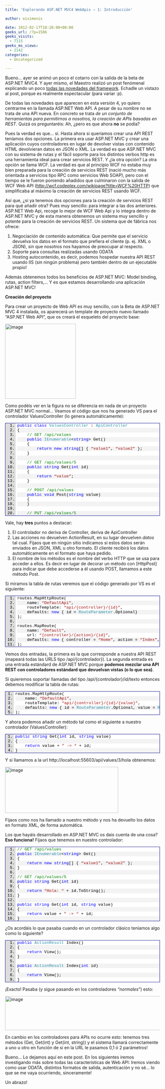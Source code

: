 ```yaml
---
title: 'Explorando ASP.NET MVC4 WebApis – 1: Introducción'

author: eiximenis

date: 2012-02-17T18:28:00+00:00
geeks_url: /?p=1586
geeks_visits:
  - 7115
geeks_ms_views:
  - 2142
categories:
  - Uncategorized

---
```

> 
Bueno... ayer se animó un poco el cotarro con la salida de la beta de ASP.NET MVC4. Y ayer mismo, el Maestro realizó un post fenómenal explicando un poco [todas las novedades del framework][1]. Echadle un vistazo al post, porque es realmente espectacular (para variar :p).

<!--more-->

De todas las novedades que aparecen en esta versión 4, yo quiero centrarme en la llamada ASP.NET Web API. A pesar de su nombre no se trata de una API nueva. En concreto se trata _de un conjunto de herramientas para permitirnos a nosotros, la creación de APIs basadas en REST_. Quizá os preguntaréis: Ah, ¿pero es que ahora **no** se podía?

Pues la verdad es que... sí. Hasta ahora si queríamos crear una API REST teníamos dos opciones. La primera era usar ASP.NET MVC y crear una aplicación cuyos controladores en lugar de devolver vistas con contenido HTML devolvieran datos en JSON o XML. La verdad es que ASP.NET MVC con su sistema de rutas y el fácil soporte para los distintos verbos http es una herramienta ideal para crear servicios REST. Y ¿la otra opción? La otra opción se llama WCF. La verdad es que al principio WCF no estaba muy bien preparada para la creación de servicios REST (nació mucho más orientada a servicios tipo RPC como servicios Web SOAP), pero con el tiempo se le fueron poniendo añadidos que culminaron con la salida de WCF Web API (<http://wcf.codeplex.com/wikipage?title=WCF%20HTTP>) que simplificaba al máximo la creación de servicios REST usando WCF.

Así que, ¿si ya tenemos dos opciones para la creación de servicios REST para qué añadir otra? Pues muy sencillo: para integrar a las dos anteriores. ASP.NET Web Api, recoge lo mejor de WCF Web Api y lo integra dentro de ASP.NET MVC y de esta manera obtenemos un sistema muy sencillo y potente para la creación de servicios REST. Un sistema que de fábrica nos ofrece:

  1. Negociación de contenido automática: Que permite que el servicio devuelva los datos en el formato que prefiera el cliente (p. ej. XML o JSON), sin que nosotros nos hayamos de preocupar al respecto. 
  2. Soporte para consultas realizadas usando ODATA 
  3. Hosting autocontenido, es decir, podemos hospedar nuestra API REST usando IIS (sin ningún problema) pero también dentro de un ejecutable propio! 

Además obtenemos todos los beneficios de ASP.NET MVC: Model binding, rutas, action filters,... Y es que estamos desarrollando una aplicación ASP.NET MVC!

**Creación del proyecto**

Para crear un proyecto de Web API es muy sencillo, con la Beta de ASP.NET MVC 4 instalada, os aparecerá un template de proyecto nuevo llamado &ldquo;ASP.NET Web API&rdquo;, que os creará el esqueleto del proyecto base:

[<img height="244" width="230" src="/cfs-file.ashx/__key/CommunityServer.Blogs.Components.WeblogFiles/etomas/image_5F00_thumb_5F00_2180BBE0.png" alt="image" border="0" title="image" style="background-image: none; border-right-width: 0px; margin: 0px; padding-left: 0px; padding-right: 0px; display: inline; border-top-width: 0px; border-bottom-width: 0px; border-left-width: 0px; padding-top: 0px" />][2]

Como podéis ver en la figura no se diferencia en nada de un proyecto ASP.NET MVC normal... Veamos el código que nos ha generado VS para el controlador ValuesController (lo genera automáticamente):

<div style="border-bottom: #000080 1px solid; border-left: #000080 1px solid; font-family: 'Courier New', courier, monospace; color: #000; font-size: 10pt; border-top: #000080 1px solid; border-right: #000080 1px solid">
  <div style="background: #ddd; max-height: 300px; overflow: auto">
    <ol style="padding-bottom: 0px; margin: 0px 0px 0px 2.5em; padding-left: 5px; padding-right: 0px; white-space: nowrap; background: #ffffff; padding-top: 0px">
      <li>
        <span style="color: #0000ff">public</span> <span style="color: #0000ff">class</span> <span style="color: #2b91af">ValuesController</span> : <span style="color: #2b91af">ApiController</span>
      </li>
      <li style="background: #f3f3f3">
        {
      </li>
      <li>
        &nbsp;&nbsp;&nbsp; <span style="color: #008000">// GET /api/values</span>
      </li>
      <li style="background: #f3f3f3">
        &nbsp;&nbsp;&nbsp; <span style="color: #0000ff">public</span> <span style="color: #2b91af">IEnumerable</span><<span style="color: #0000ff">string</span>> Get()
      </li>
      <li>
        &nbsp;&nbsp;&nbsp; {
      </li>
      <li style="background: #f3f3f3">
        &nbsp;&nbsp;&nbsp;&nbsp;&nbsp;&nbsp;&nbsp; <span style="color: #0000ff">return</span> <span style="color: #0000ff">new</span> <span style="color: #0000ff">string</span>[] { <span style="color: #a31515">&#8220;value1&#8221;</span>, <span style="color: #a31515">&#8220;value2&#8221;</span> };
      </li>
      <li>
        &nbsp;&nbsp;&nbsp; }
      </li>
      <li style="background: #f3f3f3">
        &nbsp;
      </li>
      <li>
        &nbsp;&nbsp;&nbsp; <span style="color: #008000">// GET /api/values/5</span>
      </li>
      <li style="background: #f3f3f3">
        &nbsp;&nbsp;&nbsp; <span style="color: #0000ff">public</span> <span style="color: #0000ff">string</span> Get(<span style="color: #0000ff">int</span> id)
      </li>
      <li>
        &nbsp;&nbsp;&nbsp; {
      </li>
      <li style="background: #f3f3f3">
        &nbsp;&nbsp;&nbsp;&nbsp;&nbsp;&nbsp;&nbsp; <span style="color: #0000ff">return</span> <span style="color: #a31515">&#8220;value&#8221;</span>;
      </li>
      <li>
        &nbsp;&nbsp;&nbsp; }
      </li>
      <li style="background: #f3f3f3">
        &nbsp;
      </li>
      <li>
        &nbsp;&nbsp;&nbsp; <span style="color: #008000">// POST /api/values</span>
      </li>
      <li style="background: #f3f3f3">
        &nbsp;&nbsp;&nbsp; <span style="color: #0000ff">public</span> <span style="color: #0000ff">void</span> Post(<span style="color: #0000ff">string</span> value)
      </li>
      <li>
        &nbsp;&nbsp;&nbsp; {
      </li>
      <li style="background: #f3f3f3">
        &nbsp;&nbsp;&nbsp; }
      </li>
      <li>
        &nbsp;
      </li>
      <li style="background: #f3f3f3">
        &nbsp;&nbsp;&nbsp; <span style="color: #008000">// PUT /api/values/5</span>
      </li>
      <li>
        &nbsp;&nbsp;&nbsp; <span style="color: #0000ff">public</span> <span style="color: #0000ff">void</span> Put(<span style="color: #0000ff">int</span> id, <span style="color: #0000ff">string</span> value)
      </li>
      <li style="background: #f3f3f3">
        &nbsp;&nbsp;&nbsp; {
      </li>
      <li>
        &nbsp;&nbsp;&nbsp; }
      </li>
      <li style="background: #f3f3f3">
        &nbsp;
      </li>
      <li>
        &nbsp;&nbsp;&nbsp; <span style="color: #008000">// DELETE /api/values/5</span>
      </li>
      <li style="background: #f3f3f3">
        &nbsp;&nbsp;&nbsp; <span style="color: #0000ff">public</span> <span style="color: #0000ff">void</span> Delete(<span style="color: #0000ff">int</span> id)
      </li>
      <li>
        &nbsp;&nbsp;&nbsp; {
      </li>
      <li style="background: #f3f3f3">
        &nbsp;&nbsp;&nbsp; }
      </li>
      <li>
        }
      </li>
    </ol>
  </div>
</div>

Vale, hay **tres** puntos a destacar:

  1. El controlador no deriva de Controller, deriva de ApiController 
  2. Las acciones no devuelven ActionResult, en su lugar devuelven _datos_ tal cual. Fijaos que en ningún sitio indicamos si estos datos serán enviados en JSON, XML u otro formato. El cliente recibirá los datos automáticamente en el formato que haya pedido. 
  3. El nombre de los métodos es el nombre del verbo HTTP que se usa para acceder a ellos. Es decir en lugar de decorar un método con [HttpPost] para indicar que debe accederse a él usando POST, llamamos a este método Post. 

Si miramos la tabla de rutas veremos que el código generado por VS es el siguiente:

<div style="border-bottom: #000080 1px solid; border-left: #000080 1px solid; font-family: 'Courier New', courier, monospace; color: #000; font-size: 10pt; border-top: #000080 1px solid; border-right: #000080 1px solid">
  <div style="background: #ddd; max-height: 300px; overflow: auto">
    <ol style="padding-bottom: 0px; margin: 0px 0px 0px 2.5em; padding-left: 5px; padding-right: 0px; white-space: nowrap; background: #ffffff; padding-top: 0px">
      <li>
        routes.MapHttpRoute(
      </li>
      <li style="background: #f3f3f3">
        &nbsp;&nbsp;&nbsp; name: <span style="color: #a31515">&#8220;DefaultApi&#8221;</span>,
      </li>
      <li>
        &nbsp;&nbsp;&nbsp; routeTemplate: <span style="color: #a31515">&#8220;api/{controller}/{id}&#8221;</span>,
      </li>
      <li style="background: #f3f3f3">
        &nbsp;&nbsp;&nbsp; defaults: <span style="color: #0000ff">new</span> { id = <span style="color: #2b91af">RouteParameter</span>.Optional}
      </li>
      <li>
        );
      </li>
      <li style="background: #f3f3f3">
        &nbsp;
      </li>
      <li>
        routes.MapRoute(
      </li>
      <li style="background: #f3f3f3">
        &nbsp;&nbsp;&nbsp; name: <span style="color: #a31515">&#8220;Default&#8221;</span>,
      </li>
      <li>
        &nbsp;&nbsp;&nbsp; url: <span style="color: #a31515">&#8220;{controller}/{action}/{id}&#8221;</span>,
      </li>
      <li style="background: #f3f3f3">
        &nbsp;&nbsp;&nbsp; defaults: <span style="color: #0000ff">new</span> { controller = <span style="color: #a31515">&#8220;Home&#8221;</span>, action = <span style="color: #a31515">&#8220;Index&#8221;</span>, id = <span style="color: #2b91af">UrlParameter</span>.Optional }
      </li>
      <li>
        );
      </li>
    </ol>
  </div>
</div>

Vemos dos entradas, la primera es la que corresponde a nuestra API REST (mapeará todas las URLS tipo /api/{controlador}). La segunda entrada es una entrada estándard de ASP.NET MVC porque **podemos mezclar una API REST con controladores estándard que devuelvan vistas (o lo que sea)**.

Si quieremos soportar llamadas del tipo /api/{controlador}/id/texto entonces debemos modificar la tabla de rutas:

<div style="border-bottom: #000080 1px solid; border-left: #000080 1px solid; font-family: 'Courier New', courier, monospace; color: #000; font-size: 10pt; border-top: #000080 1px solid; border-right: #000080 1px solid">
  <div style="background: #ddd; max-height: 300px; overflow: auto">
    <ol style="padding-bottom: 0px; margin: 0px 0px 0px 2em; padding-left: 5px; padding-right: 0px; white-space: nowrap; background: #ffffff; padding-top: 0px">
      <li>
        routes.MapHttpRoute(
      </li>
      <li style="background: #f3f3f3">
        &nbsp;&nbsp;&nbsp; name: <span style="color: #a31515">&#8220;DefaultApi&#8221;</span>,
      </li>
      <li>
        &nbsp;&nbsp;&nbsp; routeTemplate: <span style="color: #a31515">&#8220;api/{controller}/{id}/{value}&#8221;</span>,
      </li>
      <li style="background: #f3f3f3">
        &nbsp;&nbsp;&nbsp; defaults: <span style="color: #0000ff">new</span> { id = <span style="color: #2b91af">RouteParameter</span>.Optional, value = <span style="color: #2b91af">RouteParameter</span>.Optional }
      </li>
      <li>
        );
      </li>
    </ol>
  </div>
</div>

Y ahora podemos añadir un método tal como el siguiente a nuestro controlador (ValuesController):

<div style="border-bottom: #000080 1px solid; border-left: #000080 1px solid; font-family: 'Courier New', courier, monospace; color: #000; font-size: 10pt; border-top: #000080 1px solid; border-right: #000080 1px solid">
  <div style="background: #ddd; max-height: 300px; overflow: auto">
    <ol style="padding-bottom: 0px; margin: 0px 0px 0px 2em; padding-left: 5px; padding-right: 0px; white-space: nowrap; background: #ffffff; padding-top: 0px">
      <li>
        <span style="color: #0000ff">public</span> <span style="color: #0000ff">string</span> Get(<span style="color: #0000ff">int</span> id, <span style="color: #0000ff">string</span> value)
      </li>
      <li style="background: #f3f3f3">
        {
      </li>
      <li>
        &nbsp;&nbsp;&nbsp; <span style="color: #0000ff">return</span> value + <span style="color: #a31515">&#8221; -> &#8220;</span> + id;
      </li>
      <li style="background: #f3f3f3">
        }
      </li>
    </ol>
  </div>
</div>

Y si llamamos a la url http://localhost:55603/api/values/3/hola obtenemos:

<img height="150" width="368" src="/cfs-file.ashx/__key/CommunityServer.Blogs.Components.WeblogFiles/etomas/image_5F00_0352FE2C.png" alt="image" border="0" title="image" style="background-image: none; border-right-width: 0px; padding-left: 0px; padding-right: 0px; display: inline; border-top-width: 0px; border-bottom-width: 0px; border-left-width: 0px; padding-top: 0px" />

Fijaos como nos ha llamado a nuestro método y nos ha devuelto los datos en formato XML, de forma automática.

Los que hayáis desarrollado en ASP.NET MVC os dais cuenta de una cosa? **Eso funciona!** Fijaos que tenemos en nuestro controlador:

<div style="border-bottom: #000080 1px solid; border-left: #000080 1px solid; font-family: 'Courier New', courier, monospace; color: #000; font-size: 10pt; border-top: #000080 1px solid; border-right: #000080 1px solid">
  <div style="background: #ddd; max-height: 300px; overflow: auto">
    <ol style="padding-bottom: 0px; margin: 0px 0px 0px 2.5em; padding-left: 5px; padding-right: 0px; white-space: nowrap; background: #ffffff; padding-top: 0px">
      <li>
        <span style="color: #008000">// GET /api/values</span>
      </li>
      <li style="background: #f3f3f3">
        <span style="color: #0000ff">public</span> <span style="color: #2b91af">IEnumerable</span><<span style="color: #0000ff">string</span>> Get()
      </li>
      <li>
        {
      </li>
      <li style="background: #f3f3f3">
        &nbsp;&nbsp;&nbsp; <span style="color: #0000ff">return</span> <span style="color: #0000ff">new</span> <span style="color: #0000ff">string</span>[] { <span style="color: #a31515">&#8220;value1&#8221;</span>, <span style="color: #a31515">&#8220;value2&#8221;</span> };
      </li>
      <li>
        }
      </li>
      <li style="background: #f3f3f3">
        &nbsp;
      </li>
      <li>
        <span style="color: #008000">// GET /api/values/5</span>
      </li>
      <li style="background: #f3f3f3">
        <span style="color: #0000ff">public</span> <span style="color: #0000ff">string</span> Get(<span style="color: #0000ff">int</span> id)
      </li>
      <li>
        {
      </li>
      <li style="background: #f3f3f3">
        &nbsp;&nbsp;&nbsp; <span style="color: #0000ff">return</span> <span style="color: #a31515">&#8220;Hola: &#8220;</span> + id.ToString();
      </li>
      <li>
        }
      </li>
      <li style="background: #f3f3f3">
        &nbsp;
      </li>
      <li>
        <span style="color: #0000ff">public</span> <span style="color: #0000ff">string</span> Get(<span style="color: #0000ff">int</span> id, <span style="color: #0000ff">string</span> value)
      </li>
      <li style="background: #f3f3f3">
        {
      </li>
      <li>
        &nbsp;&nbsp;&nbsp; <span style="color: #0000ff">return</span> value + <span style="color: #a31515">&#8221; -> &#8220;</span> + id;
      </li>
      <li style="background: #f3f3f3">
        }
      </li>
    </ol>
  </div>
</div>

¿Os acordáis lo que pasaba cuando en un controlador clásico teníamos algo como lo siguiente?

<div style="border-bottom: #000080 1px solid; border-left: #000080 1px solid; font-family: 'Courier New', courier, monospace; color: #000; font-size: 10pt; border-top: #000080 1px solid; border-right: #000080 1px solid">
  <div style="background: #ddd; max-height: 300px; overflow: auto">
    <ol style="padding-bottom: 0px; margin: 0px 0px 0px 2.5em; padding-left: 5px; padding-right: 0px; white-space: nowrap; background: #ffffff; padding-top: 0px">
      <li>
        <span style="color: #0000ff">public</span> <span style="color: #2b91af">ActionResult</span> Index()
      </li>
      <li style="background: #f3f3f3">
        {
      </li>
      <li>
        &nbsp;&nbsp;&nbsp; <span style="color: #0000ff">return</span> View();
      </li>
      <li style="background: #f3f3f3">
        }
      </li>
      <li>
        &nbsp;
      </li>
      <li style="background: #f3f3f3">
        <span style="color: #0000ff">public</span> <span style="color: #2b91af">ActionResult</span> Index(<span style="color: #0000ff">int</span> id)
      </li>
      <li>
        {
      </li>
      <li style="background: #f3f3f3">
        &nbsp;&nbsp;&nbsp; <span style="color: #0000ff">return</span> View();
      </li>
      <li>
        }
      </li>
    </ol>
  </div>
</div>

&iexcl;Exacto! Pasaba (y sigue pasando en los controladores _&ldquo;normales_&rdquo;) esto:

[<img height="111" width="644" src="/cfs-file.ashx/__key/CommunityServer.Blogs.Components.WeblogFiles/etomas/image_5F00_thumb_5F00_6F4945C8.png" alt="image" border="0" title="image" style="background-image: none; border-right-width: 0px; padding-left: 0px; padding-right: 0px; display: inline; border-top-width: 0px; border-bottom-width: 0px; border-left-width: 0px; padding-top: 0px" />][3]

En cambio en los controladores para APIs no ocurre esto: tenemos tres métodos (Get, Get(int) y Get(int, string)) y el sistema llamará correctamente a uno u otro en función de si en la URL le pasamos 0,1 ó 2 parámetros!

Bueno... Lo dejamos aquí en este post. En los siguientes iremos investigando más sobre todas las características de Web API: Iremos viendo como usar ODATA, distintos formatos de salida, autenticación y no sé... lo que se me vaya ocurriendo, sinceramente!

Un abrazo!

 [1]: http://www.variablenotfound.com/2012/02/aspnet-4-beta-disponible.html
 [2]: /cfs-file.ashx/__key/CommunityServer.Blogs.Components.WeblogFiles/etomas/image_5F00_0720C8C9.png
 [3]: /cfs-file.ashx/__key/CommunityServer.Blogs.Components.WeblogFiles/etomas/image_5F00_36428E93.png